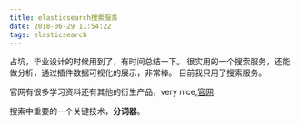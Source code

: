 ```yaml
---
title: elasticsearch搜索服务
date: 2018-06-29 11:54:22
tags: elasticsearch
---
```


占坑，毕业设计的时候用到了，有时间总结一下。
很实用的一个搜索服务，还能做分析，通过插件数据可视化的展示，非常棒。
目前我只用了搜索服务。

官网有很多学习资料还有其他的衍生产品，very nice,[官网](https://www.elastic.co/)


搜索中重要的一个关键技术，**分词器**。

